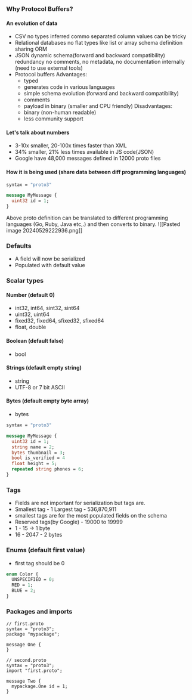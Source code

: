 ### Why Protocol Buffers?

#### An evolution of data
* CSV
	no types inferred
	commo separated column values can be tricky
* Relational databases
	no flat types like list or array
	schema definition sharing
	ORM
* JSON
	dynamic schema(forward and backward compatibility)
	redundancy
	no comments, no metadata, no documentation internally (need to use external tools)
* Protocol buffers
	Advantages:
	* typed
	* generates code in various languages
	* simple schema evolution (forward and backward compatibility)
	* comments
	* payload in binary (smaller and CPU friendly)
	Disadvantages:
	* binary (non-human readable)
	* less community support

#### Let's talk about numbers

* 3-10x smaller, 20-100x times faster than XML
* 34% smaller, 21% less times available in JS code(JSON)
* Google have 48,000 messages defined in 12000 proto files
#### How it is being used (share data between diff programming languages)

```proto
syntax = "proto3"

message MyMessage {
  uint32 id = 1;
}
```
Above proto definition can be translated to different programming languages (Go, Ruby, Java etc,.) and then converts to binary.
![[Pasted image 20240529222936.png]]

### Defaults
* A field will now be serialized
* Populated with default value

### Scalar types

#### Number (default 0)
* int32, int64, sint32, sint64
* uint32, uint64
* fixed32, fixed64, sfixed32, sfixed64
* float, double

#### Boolean (default false)
* bool

#### Strings (default empty string)
* string
* UTF-8 or 7 bit ASCII

#### Bytes (default empty byte array)
* bytes

```proto
syntax = "proto3"

message MyMessage {
  uint32 id = 1;
  string name = 2;
  bytes thumbnail = 3;
  bool is_verified = 4
  float height = 5;
  repeated string phones = 6;
}
```


### Tags

* Fields are not important for serialization but tags are.
* Smallest tag - 1  Largest tag - 536,870,911
* smallest tags are for the most populated fields on the schema
* Reserved tags(by Google) -  19000 to 19999
* 1 - 15  -> 1 byte
* 16 - 2047 - 2 bytes

	
### Enums (default first value)
 * first tag should be 0

```proto
enum Color {
  UNSPECIFIED = 0;
  RED = 1;
  BLUE = 2;
}
```

### Packages and imports

```
// first.proto
syntax = "proto3";
package "mypackage";

message One {
}

// second.proto
syntax = "proto3";
import "first.proto";

message Two {
  mypackage.One id = 1;
}
```
